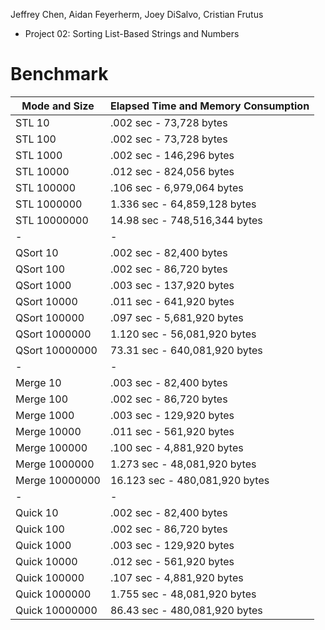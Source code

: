 Jeffrey Chen, Aidan Feyerherm, Joey DiSalvo, Cristian Frutus
- Project 02: Sorting List-Based Strings and Numbers
# Benchmark

| Mode and Size | Elapsed Time and Memory Consumption |
|------------------------------------|---------------------------------------------------------|
| STL 10 | .002 sec - 73,728 bytes | 
| STL 100 | .002 sec - 73,728 bytes | 
| STL 1000 | .002 sec - 146,296 bytes | 
| STL 10000 | .012 sec - 824,056 bytes | 
| STL 100000 | .106 sec - 6,979,064 bytes | 
| STL 1000000 | 1.336 sec - 64,859,128 bytes | 
| STL 10000000 | 14.98 sec - 748,516,344 bytes |
| - | - |
| QSort 10 | .002 sec - 82,400 bytes | 
| QSort 100 | .002 sec - 86,720 bytes | 
| QSort 1000 | .003 sec - 137,920 bytes | 
| QSort 10000 | .011 sec - 641,920 bytes | 
| QSort 100000 | .097 sec - 5,681,920 bytes | 
| QSort 1000000 | 1.120 sec - 56,081,920 bytes | 
| QSort 10000000 | 73.31 sec - 640,081,920 bytes |
| - | - |
| Merge 10 | .003 sec - 82,400 bytes | 
| Merge 100 | .002 sec - 86,720 bytes | 
| Merge 1000 | .003 sec - 129,920 bytes | 
| Merge 10000 | .011 sec - 561,920 bytes | 
| Merge 100000 | .100 sec - 4,881,920 bytes | 
| Merge 1000000 | 1.273 sec - 48,081,920 bytes | 
| Merge 10000000 | 16.123 sec - 480,081,920 bytes |
| - | - |
| Quick 10 | .002 sec - 82,400 bytes | 
| Quick 100 | .002 sec - 86,720 bytes | 
| Quick 1000 | .003 sec - 129,920 bytes | 
| Quick 10000 | .012 sec - 561,920 bytes | 
| Quick 100000 | .107 sec - 4,881,920 bytes | 
| Quick 1000000 | 1.755 sec - 48,081,920 bytes | 
| Quick 10000000 | 86.43 sec - 480,081,920 bytes |
